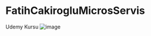 # FatihCakirogluMicrosServis
Udemy Kursu
![image](https://user-images.githubusercontent.com/81268272/215898888-34be5aa1-9036-4e7f-8b0d-ec820e815db0.png)
